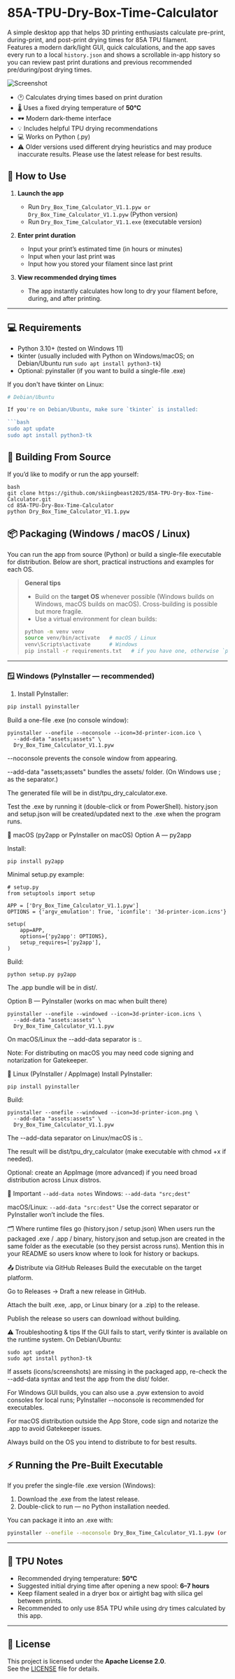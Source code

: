 # 85A-TPU-Dry-Box-Time-Calculator

A simple desktop app that helps 3D printing enthusiasts calculate pre-print, during-print, and post-print drying times for 85A TPU filament.  
Features a modern dark/light GUI, quick calculations, and the app saves every run to a local `history.json` and shows a scrollable in-app history so you can review past print durations and previous recommended pre/during/post drying times.

![Screenshot](assets/screenshots/Dry_Box_Time_Calculator_V1.0.png)

- 🕐 Calculates drying times based on print duration  
- 🌡️ Uses a fixed drying temperature of **50°C**  
- 🕶️ Modern dark-theme interface  
- 💡 Includes helpful TPU drying recommendations  
- 💻 Works on Python (.py)
- ⚠️ Older versions used different drying heuristics and may produce inaccurate results. Please use the latest release for best results.

## 🚀 How to Use

1. **Launch the app**
   - Run `Dry_Box_Time_Calculator_V1.1.pyw or Dry_Box_Time_Calculator_V1.1.pyw` (Python version)
   - Run `Dry_Box_Time_Calculator_V1.1.exe` (executable version)

2. **Enter print duration**
   - Input your print’s estimated time (in hours or minutes)
   - Input when your last print was
   - Input how you stored your filament since last print

3. **View recommended drying times**
   - The app instantly calculates how long to dry your filament before, during, and after printing.

---

## 💻 Requirements

- Python 3.10+ (tested on Windows 11)
- tkinter (usually included with Python on Windows/macOS; on Debian/Ubuntu run `sudo apt install python3-tk`)
- Optional: pyinstaller (if you want to build a single-file .exe)


If you don't have tkinter on Linux:
```bash
# Debian/Ubuntu

If you're on Debian/Ubuntu, make sure `tkinter` is installed:

```bash
sudo apt update
sudo apt install python3-tk
```
## 💾 Building From Source
If you’d like to modify or run the app yourself:
```
bash
git clone https://github.com/skiingbeast2025/85A-TPU-Dry-Box-Time-Calculator.git
cd 85A-TPU-Dry-Box-Time-Calculator
python Dry_Box_Time_Calculator_V1.1.pyw
```
## 📦 Packaging (Windows / macOS / Linux)

You can run the app from source (Python) or build a single-file executable for distribution. Below are short, practical instructions and examples for each OS.

> **General tips**
> - Build on the **target OS** whenever possible (Windows builds on Windows, macOS builds on macOS). Cross-building is possible but more fragile.
> - Use a virtual environment for clean builds:
> ```bash
> python -m venv venv
> source venv/bin/activate   # macOS / Linux
> venv\Scripts\activate      # Windows
> pip install -r requirements.txt   # if you have one, otherwise `pip install pyinstaller`
> ```

---

### 🪟 Windows (PyInstaller — recommended)
1. Install PyInstaller:
```bash
pip install pyinstaller
```
Build a one-file .exe (no console window):
```
pyinstaller --onefile --noconsole --icon=3d-printer-icon.ico \
  --add-data "assets;assets" \
  Dry_Box_Time_Calculator_V1.1.pyw
```
--noconsole prevents the console window from appearing.

--add-data "assets;assets" bundles the assets/ folder. (On Windows use ; as the separator.)

The generated file will be in dist/tpu_dry_calculator.exe.

Test the .exe by running it (double-click or from PowerShell).
history.json and setup.json will be created/updated next to the .exe when the program runs.

 macOS (py2app or PyInstaller on macOS)
Option A — py2app

Install:
```
pip install py2app
```
Minimal setup.py example:
```
# setup.py
from setuptools import setup

APP = ['Dry_Box_Time_Calculator_V1.1.pyw']
OPTIONS = {'argv_emulation': True, 'iconfile': '3d-printer-icon.icns'}

setup(
    app=APP,
    options={'py2app': OPTIONS},
    setup_requires=['py2app'],
)
```
Build:
```
python setup.py py2app
```
The .app bundle will be in dist/.

Option B — PyInstaller (works on mac when built there)
```
pyinstaller --onefile --windowed --icon=3d-printer-icon.icns \
  --add-data "assets:assets" \
  Dry_Box_Time_Calculator_V1.1.pyw
```
On macOS/Linux the --add-data separator is :.

Note: For distributing on macOS you may need code signing and notarization for Gatekeeper.

🐧 Linux (PyInstaller / AppImage)
Install PyInstaller:
```
pip install pyinstaller
```
Build:
```
pyinstaller --onefile --windowed --icon=3d-printer-icon.png \
  --add-data "assets:assets" \
  Dry_Box_Time_Calculator_V1.1.pyw
```
The --add-data separator on Linux/macOS is :.

The result will be dist/tpu_dry_calculator (make executable with chmod +x if needed).

Optional: create an AppImage (more advanced) if you need broad distribution across Linux distros.

🔗 Important ```--add-data notes```
Windows: ```--add-data "src;dest"```

macOS/Linux: ```--add-data "src:dest"```
Use the correct separator or PyInstaller won’t include the files.

🗂 Where runtime files go (history.json / setup.json)
When users run the packaged .exe / .app / binary, history.json and setup.json are created in the same folder as the executable (so they persist across runs). Mention this in your README so users know where to look for history or backups.

📤 Distribute via GitHub Releases
Build the executable on the target platform.

Go to Releases → Draft a new release in GitHub.

Attach the built .exe, .app, or Linux binary (or a .zip) to the release.

Publish the release so users can download without building.

⚠️ Troubleshooting & tips
If the GUI fails to start, verify tkinter is available on the runtime system. On Debian/Ubuntu:
```
sudo apt update
sudo apt install python3-tk
```
If assets (icons/screenshots) are missing in the packaged app, re-check the --add-data syntax and test the app from the dist/ folder.

For Windows GUI builds, you can also use a .pyw extension to avoid consoles for local runs; PyInstaller --noconsole is recommended for executables.

For macOS distribution outside the App Store, code sign and notarize the .app to avoid Gatekeeper issues.

Always build on the OS you intend to distribute to for best results.

## ⚡ Running the Pre-Built Executable
If you prefer the single-file .exe version (Windows):
1. Download the .exe from the latest release.
2. Double-click to run — no Python installation needed.

You can package it into an .exe with:

```bash
pyinstaller --onefile --noconsole Dry_Box_Time_Calculator_V1.1.pyw (or Dry_Box_Time_Calculator_V1.1.py)
```

---

## 🧠 TPU Notes

- Recommended drying temperature: **50°C**  
- Suggested initial drying time after opening a new spool: **6–7 hours**  
- Keep filament sealed in a dryer box or airtight bag with silica gel between prints.
- Recommended to only use 85A TPU while using dry times calculated by this app.

---

## 📝 License

This project is licensed under the **Apache License 2.0**.  
See the [LICENSE](LICENSE) file for details.
